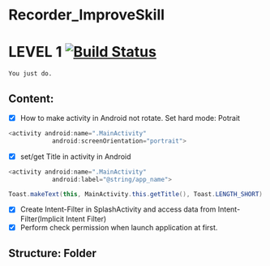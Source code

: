 # Recorder_ImproveSkill
# LEVEL 1 [![Build Status](https://travis-ci.org/nomensa/jquery.hide-show.svg)](https://travis-ci.org/nomensa/jquery.hide-show.svg?branch=master)

   ```You just do.```
  
## Content:
- [x] How to make activity in Android not rotate. Set hard mode: Potrait
```java
<activity android:name=".MainActivity"
            android:screenOrientation="portrait">
```
- [x] set/get Title in activity in Android
```java
<activity android:name=".MainActivity"
            android:label="@string/app_name">
```
```java
Toast.makeText(this, MainActivity.this.getTitle(), Toast.LENGTH_SHORT).show();
```
- [x] Create Intent-Filter in SplashActivity and access data from Intent-Filter(Implicit Intent Filter)
- [x] Perform check permission when launch application at first.

## Structure: Folder




